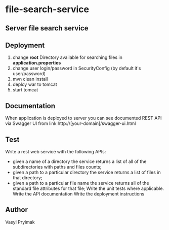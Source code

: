 # file-search-service
## Server file search service

## Deployment
1. change **root** Directory available for searching files in **application.properties**
2. change user login/password in SecurityConfig (by default it's user/password)
2. mvn clean install
3. deploy war to tomcat
4. start tomcat
      
## Documentation
When application is deployed to server you can see documented REST API via Swagger UI from link
http://[your-domain]/swagger-ui.html

## Test
 Write a rest web service with the following APIs:
- given a name of a directory the service returns a list of all of the subdirectories with paths and files counts;
- given a path to a particular directory the service returns a list of files in that directory;
- given a path to a particular file name the service returns all of the standard file attributes for that file;
Write the unit tests where applicable.
Write the API documentation
Write the deployment instructions

## Author
Vasyl Pryimak
